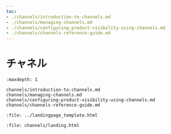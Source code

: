 ```yaml
---
toc:
- ./channels/introduction-to-channels.md
- ./channels/managing-channels.md
- ./channels/configuring-product-visibility-using-channels.md
- ./channels/channels-reference-guide.md
---
```

# チャネル

```{toctree}
:maxdepth: 1

channels/introduction-to-channels.md
channels/managing-channels.md
channels/configuring-product-visibility-using-channels.md
channels/channels-reference-guide.md
```

```{raw} html
:file: ../landingpage_template.html
```

```{raw} html
:file: channels/landing.html
```
